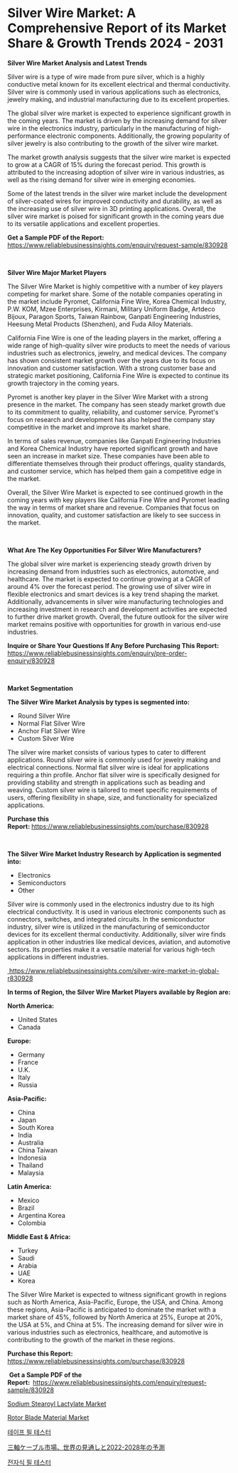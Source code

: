 <p><h1>Silver Wire Market: A Comprehensive Report of its Market Share & Growth Trends 2024 - 2031</h1></p><p><strong>Silver Wire Market Analysis and Latest Trends</strong></p>
<p><p>Silver wire is a type of wire made from pure silver, which is a highly conductive metal known for its excellent electrical and thermal conductivity. Silver wire is commonly used in various applications such as electronics, jewelry making, and industrial manufacturing due to its excellent properties.</p><p>The global silver wire market is expected to experience significant growth in the coming years. The market is driven by the increasing demand for silver wire in the electronics industry, particularly in the manufacturing of high-performance electronic components. Additionally, the growing popularity of silver jewelry is also contributing to the growth of the silver wire market.</p><p>The market growth analysis suggests that the silver wire market is expected to grow at a CAGR of 15% during the forecast period. This growth is attributed to the increasing adoption of silver wire in various industries, as well as the rising demand for silver wire in emerging economies.</p><p>Some of the latest trends in the silver wire market include the development of silver-coated wires for improved conductivity and durability, as well as the increasing use of silver wire in 3D printing applications. Overall, the silver wire market is poised for significant growth in the coming years due to its versatile applications and excellent properties.</p></p>
<p><strong>Get a Sample PDF of the Report:&nbsp;</strong> <a href="https://www.reliablebusinessinsights.com/enquiry/request-sample/830928">https://www.reliablebusinessinsights.com/enquiry/request-sample/830928</a></p>
<p>&nbsp;</p>
<p><strong>Silver Wire Major Market Players</strong></p>
<p><p>The Silver Wire Market is highly competitive with a number of key players competing for market share. Some of the notable companies operating in the market include Pyromet, California Fine Wire, Korea Chemical Industry, P.W. KOM, Mzee Enterprises, Kirmani, Military Uniform Badge, Artdeco Bijoux, Paragon Sports, Taiwan Rainbow, Ganpati Engineering Industries, Heesung Metal Products (Shenzhen), and Fuda Alloy Materials.</p><p>California Fine Wire is one of the leading players in the market, offering a wide range of high-quality silver wire products to meet the needs of various industries such as electronics, jewelry, and medical devices. The company has shown consistent market growth over the years due to its focus on innovation and customer satisfaction. With a strong customer base and strategic market positioning, California Fine Wire is expected to continue its growth trajectory in the coming years.</p><p>Pyromet is another key player in the Silver Wire Market with a strong presence in the market. The company has seen steady market growth due to its commitment to quality, reliability, and customer service. Pyromet's focus on research and development has also helped the company stay competitive in the market and improve its market share.</p><p>In terms of sales revenue, companies like Ganpati Engineering Industries and Korea Chemical Industry have reported significant growth and have seen an increase in market size. These companies have been able to differentiate themselves through their product offerings, quality standards, and customer service, which has helped them gain a competitive edge in the market.</p><p>Overall, the Silver Wire Market is expected to see continued growth in the coming years with key players like California Fine Wire and Pyromet leading the way in terms of market share and revenue. Companies that focus on innovation, quality, and customer satisfaction are likely to see success in the market.</p></p>
<p>&nbsp;</p>
<p><strong>What Are The Key Opportunities For Silver Wire Manufacturers?</strong></p>
<p><p>The global silver wire market is experiencing steady growth driven by increasing demand from industries such as electronics, automotive, and healthcare. The market is expected to continue growing at a CAGR of around 4% over the forecast period. The growing use of silver wire in flexible electronics and smart devices is a key trend shaping the market. Additionally, advancements in silver wire manufacturing technologies and increasing investment in research and development activities are expected to further drive market growth. Overall, the future outlook for the silver wire market remains positive with opportunities for growth in various end-use industries.</p></p>
<p><strong>Inquire or Share Your Questions If Any Before Purchasing This Report:</strong> <a href="https://www.reliablebusinessinsights.com/enquiry/pre-order-enquiry/830928">https://www.reliablebusinessinsights.com/enquiry/pre-order-enquiry/830928</a></p>
<p>&nbsp;</p>
<p><strong>Market Segmentation</strong></p>
<p><strong>The Silver Wire Market Analysis by types is segmented into:</strong></p>
<p><ul><li>Round Silver Wire</li><li>Normal Flat Silver Wire</li><li>Anchor Flat Silver Wire</li><li>Custom Silver Wire</li></ul></p>
<p><p>The silver wire market consists of various types to cater to different applications. Round silver wire is commonly used for jewelry making and electrical connections. Normal flat silver wire is ideal for applications requiring a thin profile. Anchor flat silver wire is specifically designed for providing stability and strength in applications such as beading and weaving. Custom silver wire is tailored to meet specific requirements of users, offering flexibility in shape, size, and functionality for specialized applications.</p></p>
<p><strong>Purchase this Report:&nbsp;</strong><a href="https://www.reliablebusinessinsights.com/purchase/830928">https://www.reliablebusinessinsights.com/purchase/830928</a></p>
<p>&nbsp;</p>
<p><strong>The Silver Wire Market Industry Research by Application is segmented into:</strong></p>
<p><ul><li>Electronics</li><li>Semiconductors</li><li>Other</li></ul></p>
<p><p>Silver wire is commonly used in the electronics industry due to its high electrical conductivity. It is used in various electronic components such as connectors, switches, and integrated circuits. In the semiconductor industry, silver wire is utilized in the manufacturing of semiconductor devices for its excellent thermal conductivity. Additionally, silver wire finds application in other industries like medical devices, aviation, and automotive sectors. Its properties make it a versatile material for various high-tech applications in different industries.</p></p>
<p><a href="https://www.reliablebusinessinsights.com/silver-wire-market-in-global-r830928">&nbsp;https://www.reliablebusinessinsights.com/silver-wire-market-in-global-r830928</a></p>
<p><strong>In terms of Region, the Silver Wire Market Players available by Region are:</strong></p>
<p>
    <p> <strong> North America: </strong>
        <ul>
            <li>United States</li>
            <li>Canada</li>
        </ul>
        </p> 
    <p> <strong> Europe: </strong>
        <ul>
            <li>Germany</li>
            <li>France</li>
            <li>U.K.</li>
            <li>Italy</li>
            <li>Russia</li>
        </ul>
        </p> 
    <p> <strong> Asia-Pacific: </strong>
        <ul>
            <li>China</li>
            <li>Japan</li>
            <li>South Korea</li>
            <li>India</li>
            <li>Australia</li>
            <li>China Taiwan</li>
            <li>Indonesia</li>
            <li>Thailand</li>
            <li>Malaysia</li>
        </ul>
        </p> 
    <p> <strong> Latin America: </strong>
        <ul>
            <li>Mexico</li>
            <li>Brazil</li>
            <li>Argentina Korea</li>
            <li>Colombia</li>
        </ul>
        </p> 
    <p> <strong> Middle East & Africa: </strong>
        <ul>
            <li>Turkey</li>
            <li>Saudi</li>
            <li>Arabia</li>
            <li>UAE</li>
            <li>Korea</li>
        </ul>
    </p>
    </p>
<p><p>The Silver Wire Market is expected to witness significant growth in regions such as North America, Asia-Pacific, Europe, the USA, and China. Among these regions, Asia-Pacific is anticipated to dominate the market with a market share of 45%, followed by North America at 25%, Europe at 20%, the USA at 5%, and China at 5%. The increasing demand for silver wire in various industries such as electronics, healthcare, and automotive is contributing to the growth of the market in these regions.</p></p>
<p><strong>Purchase this Report: </strong><a href="https://www.reliablebusinessinsights.com/purchase/830928">https://www.reliablebusinessinsights.com/purchase/830928</a></p>
<p>&nbsp;<strong>Get a Sample PDF of the Report:&nbsp;&nbsp;</strong><a href="https://www.reliablebusinessinsights.com/enquiry/request-sample/830928">https://www.reliablebusinessinsights.com/enquiry/request-sample/830928</a></p>
<p><strong></strong></p>
<p><p><a href="https://github.com/nhteumcc68/Market-Research-Report-List-1/blob/main/sodium-stearoyl-lactylate-market.md">Sodium Stearoyl Lactylate Market</a></p><p><a href="https://github.com/Hunterico88/Market-Research-Report-List-1/blob/main/rotor-blade-material-market.md">Rotor Blade Material Market</a></p><p><a href="https://github.com/johneahan44556754/Market-Research-Report-List-1/blob/main/4875530119863.md">테이프 필 테스터</a></p><p><a href="https://github.com/MacyOrn/Market-Research-Report-List-1/blob/main/8641305131271.md">三軸ケーブル市場、世界の見通しと2022-2028年の予測</a></p><p><a href="https://github.com/sougarounis/Market-Research-Report-List-4/blob/main/1353717119864.md">전자식 필 테스터</a></p></p>